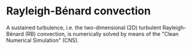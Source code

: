 # Rayleigh-Bénard convection
A sustained turbulence, i.e. the two-dimensional (2D) turbulent Rayleigh-Bénard (RB) convection, is numerically solved by means of the "Clean Numerical Simulation" (CNS).
